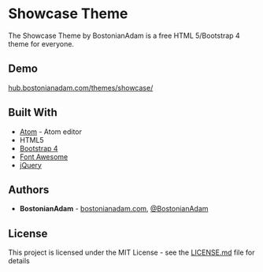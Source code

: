 # Showcase Theme
The Showcase Theme by BostonianAdam is a free HTML 5/Bootstrap 4 theme for everyone.

## Demo
[hub.bostonianadam.com/themes/showcase/](https://hub.bostonianadam.com/themes/showcase/)

## Built With
* [Atom](https://atom.io/) - Atom editor
* HTML5
* [Bootstrap 4](https://getbootstrap.com/)
* [Font Awesome](https://fontawesome.com/)
* [jQuery](https://jquery.com/)

## Authors
* **BostonianAdam** - [bostonianadam.com](https://bostonianadam.com/), [@BostonianAdam](https://twitter.com/BostonianAdam)

## License
This project is licensed under the MIT License - see the [LICENSE.md](LICENSE.md) file for details
